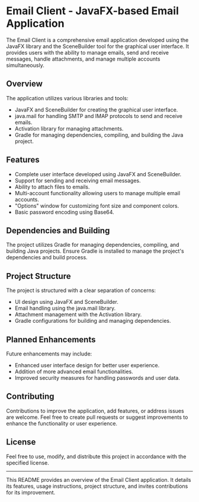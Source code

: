 # Email Client - JavaFX-based Email Application

The Email Client is a comprehensive email application developed using the JavaFX library and the SceneBuilder tool for the graphical user interface. It provides users with the ability to manage emails, send and receive messages, handle attachments, and manage multiple accounts simultaneously.

## Overview

The application utilizes various libraries and tools:
- JavaFX and SceneBuilder for creating the graphical user interface.
- java.mail for handling SMTP and IMAP protocols to send and receive emails.
- Activation library for managing attachments.
- Gradle for managing dependencies, compiling, and building the Java project.

## Features

- Complete user interface developed using JavaFX and SceneBuilder.
- Support for sending and receiving email messages.
- Ability to attach files to emails.
- Multi-account functionality allowing users to manage multiple email accounts.
- "Options" window for customizing font size and component colors.
- Basic password encoding using Base64.

## Dependencies and Building

The project utilizes Gradle for managing dependencies, compiling, and building Java projects. Ensure Gradle is installed to manage the project's dependencies and build process.

## Project Structure

The project is structured with a clear separation of concerns:
- UI design using JavaFX and SceneBuilder.
- Email handling using the java.mail library.
- Attachment management with the Activation library.
- Gradle configurations for building and managing dependencies.

## Planned Enhancements

Future enhancements may include:
- Enhanced user interface design for better user experience.
- Addition of more advanced email functionalities.
- Improved security measures for handling passwords and user data.

## Contributing

Contributions to improve the application, add features, or address issues are welcome. Feel free to create pull requests or suggest improvements to enhance the functionality or user experience.

## License

Feel free to use, modify, and distribute this project in accordance with the specified license.

---

This README provides an overview of the Email Client application. It details its features, usage instructions, project structure, and invites contributions for its improvement.
